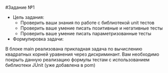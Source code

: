 #Задание №1
- Цель задания:
    - Проверить ваши знания по работе с библиотекой unit тестов
    - Проверить ваше умение писать позитивные и негативные тесты
    - Проверить ваше умение писать параметризованные тесты
- Формулировка задачи:

В блоке main реализована прикладная задача по вычислению квадратных корней уравнения через дискриминант.
Вам необходимо покрыть данную реализацию формулы тестам с использованием библиотеки JUnit (уже добавлена в pom)

